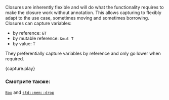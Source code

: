 Closures are inherently flexible and will do what the functionality requires
to make the closure work without annotation. This allows capturing to
flexibly adapt to the use case, sometimes moving and sometimes borrowing.
Closures can capture variables:

* by reference: `&T`
* by mutable reference: `&mut T`
* by value: `T`

They preferentially capture variables by reference and only go lower when
required.

{capture.play}

### Смотрите также:

[`Box`][box] and [`std::mem::drop`][drop]

[box]: /std/box.html
[drop]: http://doc.rust-lang.org/std/mem/fn.drop.html
